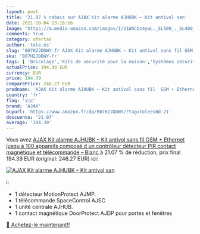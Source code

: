 ```yaml
---
layout: post
title: '21.07 % rabais sur AJAX Kit alarme AJHUBK – Kit antivol san'
date: 2021-10-04 13:16:16
image: 'https://m.media-amazon.com/images/I/21W9CQz4ywL._SL500_._SL400_.jpg'
comments: true
category: ofertas
author: 'tole.es'
slug: 'B07H2JDDWY-fr AJAX Kit alarme AJHUBK – Kit antivol sans fil GSM +...'
sku: 'B07H2JDDWY-fr'
tags: [ 'Bricolage','Kits de sécurité pour la maison','Systèmes sécurité pour la maison','Sécurité','ajax', ]
actualPrice: 194.39 EUR
currency: EUR
price: 194.39
comparePrice: 246.27 EUR
prodname: 'AJAX Kit alarme AJHUBK – Kit antivol sans fil  GSM + Ethernet  jusqu à 100 appareils  composé d un contrôleur  détecteur PIR  contact magnétique et télécommande –  Blanc '
country: 'fr'
flag: '🇫🇷'
brand: 'AJAX'
buyurl: 'https://www.amazon.fr/dp/B07H2JDDWY/?tag=tolees0d-21'
descuento: '21.07'
average: '194.39'
---
```


Vous avez [AJAX Kit alarme AJHUBK – Kit antivol sans fil  GSM + Ethernet  jusqu à 100 appareils  composé d un contrôleur  détecteur PIR  contact magnétique et télécommande –  Blanc ](https://www.amazon.fr/dp/B07H2JDDWY/?tag=tolees0d-21)  à  21.07 % de réduction, prix final  194.39 EUR (original: 246.27 EUR) ici:

[![AJAX Kit alarme AJHUBK – Kit antivol san](https://m.media-amazon.com/images/I/21W9CQz4ywL._SL500_._SL400_.jpg)](https://www.amazon.fr/dp/B07H2JDDWY/?tag=tolees0d-21)

ℹ️:

- 1 détecteur MotionProtect AJMP.
- 1 télécommande SpaceControl AJSC
- 1 unité centrale AJHUB.
- 1 contact magnétique DoorProtect AJDP pour portes et fenêtres

[🛒 Achetez-le maintenant!!](https://www.amazon.fr/dp/B07H2JDDWY/?tag=tolees0d-21)
